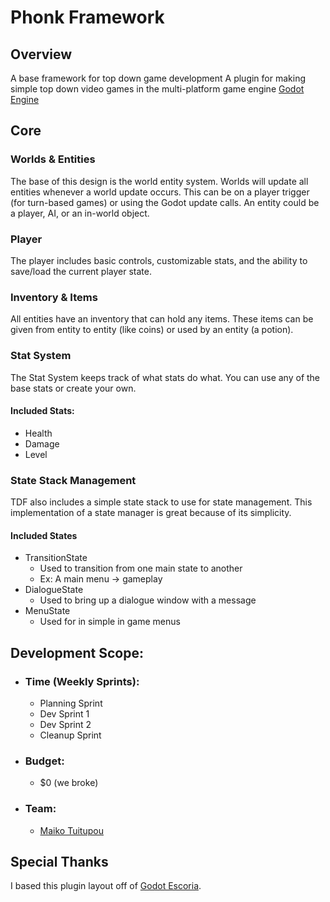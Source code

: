# Phonk Framework
## Overview
A base framework for top down game development
A plugin for making simple top down video games in the multi-platform game engine [Godot Engine](https://godotengine.org/)

## Core
### Worlds & Entities
The base of this design is the world entity system. Worlds will update all entities whenever a world update occurs. This can be on a player trigger (for turn-based games) or using the Godot update calls. An entity could be a player, AI, or an in-world object.

### Player
The player includes basic controls, customizable stats, and the ability to save/load the current player state.

### Inventory & Items
All entities have an inventory that can hold any items. These items can be given from entity to entity (like coins) or used by an entity (a potion).

### Stat System
The Stat System keeps track of what stats do what. You can use any of the base stats or create your own.
#### Included Stats:
- Health
- Damage
- Level

### State Stack Management
TDF also includes a simple state stack to use for state management. This implementation of a state manager is great because of its simplicity.

#### Included States
- TransitionState
  - Used to transition from one main state to another
  - Ex: A main menu -> gameplay
- DialogueState
  - Used to bring up a dialogue window with a message
- MenuState
  - Used for in simple in game menus


## Development Scope:
- ### Time (Weekly Sprints):
  - Planning Sprint
  - Dev Sprint 1
  - Dev Sprint 2
  - Cleanup Sprint
- ### Budget:
  - $0 (we broke)
- ### Team:
  - [Maiko Tuitupou](https://www.github.com/maikotui)

## Special Thanks
I based this plugin layout off of [Godot Escoria](https://github.com/godot-escoria).
